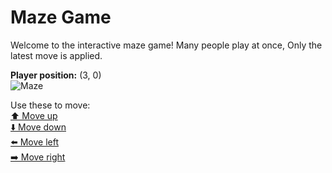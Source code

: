 # Maze Game  
Welcome to the interactive maze game! Many people play at once, Only the latest move is applied.

**Player position:** (3, 0)  
![Maze](https://github-maze-game.vercel.app/images/pos_3_0.png?t=1760620677540)

Use these to move:  
[⬆️ Move up](https://github-maze-game.vercel.app/move/3_0_w)  
[⬇️ Move down](https://github-maze-game.vercel.app/move/3_0_s)  
[⬅️ Move left](https://github-maze-game.vercel.app/move/3_0_a)  
[➡️ Move right](https://github-maze-game.vercel.app/move/3_0_d)
